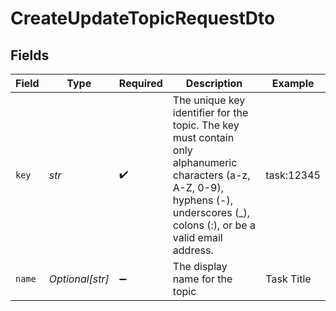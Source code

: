 # CreateUpdateTopicRequestDto


## Fields

| Field                                                                                                                                                                              | Type                                                                                                                                                                               | Required                                                                                                                                                                           | Description                                                                                                                                                                        | Example                                                                                                                                                                            |
| ---------------------------------------------------------------------------------------------------------------------------------------------------------------------------------- | ---------------------------------------------------------------------------------------------------------------------------------------------------------------------------------- | ---------------------------------------------------------------------------------------------------------------------------------------------------------------------------------- | ---------------------------------------------------------------------------------------------------------------------------------------------------------------------------------- | ---------------------------------------------------------------------------------------------------------------------------------------------------------------------------------- |
| `key`                                                                                                                                                                              | *str*                                                                                                                                                                              | :heavy_check_mark:                                                                                                                                                                 | The unique key identifier for the topic. The key must contain only alphanumeric characters (a-z, A-Z, 0-9), hyphens (-), underscores (_), colons (:), or be a valid email address. | task:12345                                                                                                                                                                         |
| `name`                                                                                                                                                                             | *Optional[str]*                                                                                                                                                                    | :heavy_minus_sign:                                                                                                                                                                 | The display name for the topic                                                                                                                                                     | Task Title                                                                                                                                                                         |